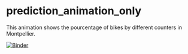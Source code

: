 # prediction_animation_only

This animation shows the pourcentage of bikes by different counters in Montpellier.



[![Binder](https://mybinder.org/badge_logo.svg)](https://mybinder.org/v2/gh/WorgingAnnaSOW/prediction_animation_only/main?filepath=ezgif.com-gif-maker.gif)
